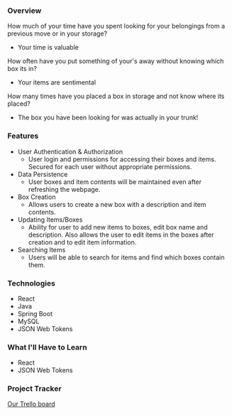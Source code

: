 ### Overview
How much of your time have you spent looking for your belongings from a previous move or in your storage?
- Your time is valuable

How often have you put something of your's away without knowing which box its in?
- Your items are sentimental

How many times have you placed a box in storage and not know where its placed?
- The box you have been looking for was actually in your trunk!
### Features
- User Authentication & Authorization
  - User login and permissions for accessing their boxes and items. Secured for each user without appropriate permissions.
- Data Persistence
  - User boxes and item contents will be maintained even after refreshing the webpage.
- Box Creation
  - Allows users to create a new box with a description and item contents.
- Updating Items/Boxes
  - Ability for user to add new items to boxes, edit box name and description. Also allows the user to edit items in the boxes after creation and to edit item information.
- Searching Items
  - Users will be able to search for items and find which boxes contain them.
### Technologies
- React
- Java
- Spring Boot
- MySQL
- JSON Web Tokens
### What I'll Have to Learn
- React
- JSON Web Tokens
### Project Tracker
[Our Trello board](https://trello.com/b/x4vefHy2/box-project)
